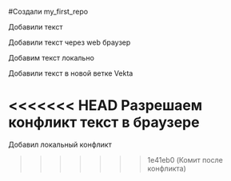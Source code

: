 ﻿#Создали my_first_repo

Добавили текст 

Добавили текст через web браузер

Добавим текст локально

Добавили текст в новой ветке Vekta

<<<<<<< HEAD
Разрешаем конфликт текст в браузере
=======

Добавил локальный конфликт 

>>>>>>> 1e41eb0 (Комит после конфликта)
